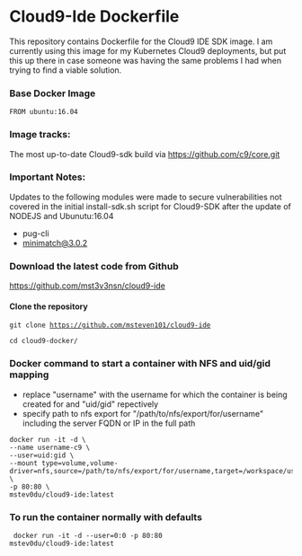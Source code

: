 
# Cloud9-Ide Dockerfile
This repository contains Dockerfile for the Cloud9 IDE SDK image. I am currently using this image for my Kubernetes Cloud9 deployments, but put this up there in case someone was having the same problems I had when trying to find a viable solution.   


### Base Docker Image
```docker
FROM ubuntu:16.04
```
### Image tracks:
The most up-to-date Cloud9-sdk build via https://github.com/c9/core.git
    
### Important Notes:
Updates to the following modules were made to secure vulnerabilities not 
covered in the initial install-sdk.sh script for Cloud9-SDK after the 
update of NODEJS and Ubunutu:16.04
    
- pug-cli
- minimatch@3.0.2

### Download the latest code from Github 
https://github.com/mst3v3nsn/cloud9-ide
#### Clone the repository 
<code>git clone https://github.com/msteven101/cloud9-ide</code>

<code>cd cloud9-docker/</code>

### Docker command to start a container with NFS and uid/gid mapping 
- replace "username" with the username for which the container is being created for and "uid/gid" repectively
- specify path to nfs export for "/path/to/nfs/export/for/username" including the server FQDN or IP in the full path
```docker
docker run -it -d \
--name username-c9 \
--user=uid:gid \
--mount type=volume,volume-driver=nfs,source=/path/to/nfs/export/for/username,target=/workspace/username \ 
-p 80:80 \
mstev0du/cloud9-ide:latest
```

### To run the container normally with defaults

<code> docker run -it -d --user=0:0 -p 80:80 mstev0du/cloud9-ide:latest </code>
